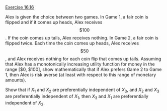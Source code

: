 [Exercise 16.16](16-16/)

Alex is given the choice between two games. In Game 1, a fair coin is
flipped and if it comes up heads, Alex receives $$\$100$$. If the coin comes
up tails, Alex receives nothing. In Game 2, a fair coin is flipped
twice. Each time the coin comes up heads, Alex receives $$\$50$$, and Alex
receives nothing for each coin flip that comes up tails. Assuming that
Alex has a monotonically increasing utility function for money in the
range \[\$0, \$100\], show mathematically that if Alex prefers Game 2 to
Game 1, then Alex is risk averse (at least with respect to this range of
monetary amounts).

Show that if $X_1$ and $X_2$ are preferentially independent of $X_3$,
and $X_2$ and $X_3$ are preferentially independent of $X_1$, then $X_3$
and $X_1$ are preferentially independent of $X_2$.

